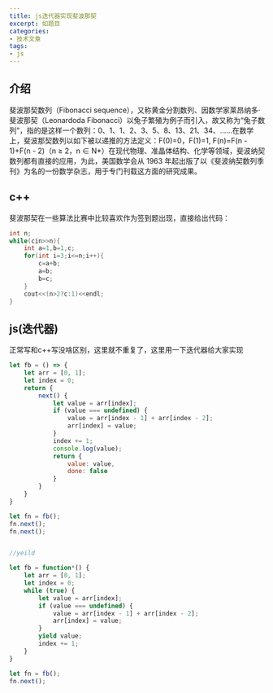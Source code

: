 ```yaml
---
title: js迭代器实现斐波那契
excerpt: 如题目
categories:
- 技术文章
tags:
- js
---
```


## 介绍
斐波那契数列（Fibonacci sequence），又称黄金分割数列、因数学家莱昂纳多·斐波那契（Leonardoda Fibonacci）以兔子繁殖为例子而引入，故又称为“兔子数列”，指的是这样一个数列：0、1、1、2、3、5、8、13、21、34、……在数学上，斐波那契数列以如下被以递推的方法定义：F(0)=0，F(1)=1, F(n)=F(n - 1)+F(n - 2)（n ≥ 2，n ∈ N*）在现代物理、准晶体结构、化学等领域，斐波纳契数列都有直接的应用，为此，美国数学会从 1963 年起出版了以《斐波纳契数列季刊》为名的一份数学杂志，用于专门刊载这方面的研究成果。

## c++
斐波那契在一些算法比赛中比较喜欢作为签到题出现，直接给出代码：
```c++
int n;
while(cin>>n){
    int a=1,b=1,c;
    for(int i=3;i<=n;i++){
        c=a+b;
        a=b;
        b=c;
    }
    cout<<(n>2?c:1)<<endl;
}
```

## js(迭代器)
正常写和c++写没啥区别，这里就不重复了，这里用一下迭代器给大家实现
```javascript
let fb = () => {
    let arr = [0, 1];
    let index = 0;
    return {
        next() {
            let value = arr[index];
            if (value === undefined) {
                value = arr[index - 1] + arr[index - 2];
                arr[index] = value;
            }
            index += 1;
            console.log(value);
            return {
                value: value,
                done: false
            }
        }
    }
}

let fn = fb();
fn.next();
fn.next();


//yeild

let fb = function*() {
    let arr = [0, 1];
    let index = 0;
    while (true) {
        let value = arr[index];
        if (value === undefined) {
            value = arr[index - 1] + arr[index - 2];
            arr[index] = value;
        }
        yield value;
        index += 1;
    }
}

let fn = fb();
fn.next();

```

